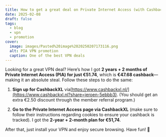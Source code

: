 ```yaml
---
title: How to get a great deal on Private Internet Access (with Cashback!)
date: 2025-02-08
draft: false
tags:
  - blog
  - vpn
  - promotion
cover:
  image: images/Pasted%20image%2020250207173116.png
  alt: PIA VPN promotion
  caption: One of the best VPN deals
---
```

Looking for a great VPN deal? Here’s how I got **2 years + 2 months of Private Internet Access (PIA) for just €51.74**, which is **€47.68 cashback**—making it an absolute steal. Follow these steps to do the same:

1. **Sign up for CashbackXL** via[https://www.cashbackxl.nl/](https://www.cashbackxl.nl?share=jeroen-5ebbb3). (You should get an extra €2.50 discount through the member referral program.)
   
2. **Go to the Private Internet Access page via CashbackXL** (make sure to follow their instructions regarding cookies to ensure your cashback is tracked). I got the **2-year + 2-month plan for €51,74**.

After that, just install your VPN and enjoy secure browsing. Have fun! 🚀